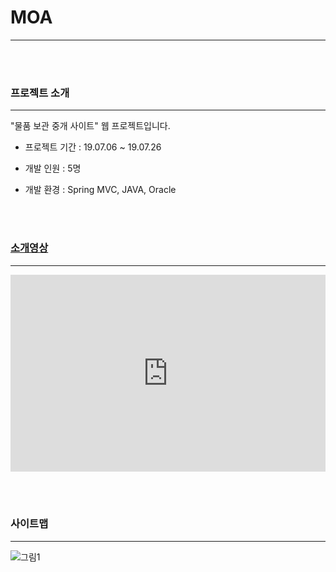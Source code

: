 # MOA
***

<br><br>

### 프로젝트 소개
***

"물품 보관 중개 사이트" 웹 프로젝트입니다.

- 프로젝트 기간 : 19.07.06 ~ 19.07.26

- 개발 인원 : 5명

- 개발 환경 : Spring MVC, JAVA, Oracle

<br><br>

### [소개영상](https://www.youtube.com/watch?v=EF7-sXY-yzU)
***

<iframe width="100%" height="315" src="https://www.youtube.com/embed/EF7-sXY-yzU" frameborder="0" allow="accelerometer; autoplay; encrypted-media; gyroscope; picture-in-picture" allowfullscreen></iframe>

<br><br>

### 사이트맵
***

![그림1](https://user-images.githubusercontent.com/50758600/73671283-fd5ac800-46ed-11ea-9396-e692f138b458.jpg)


